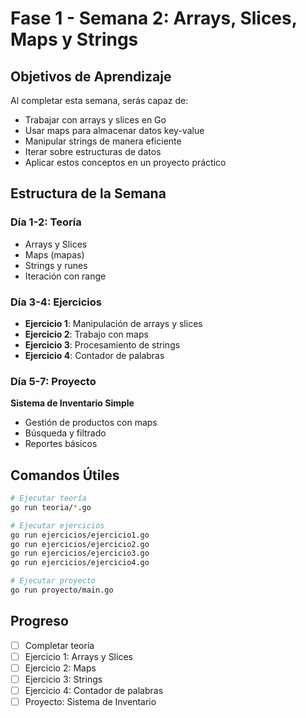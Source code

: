 # Fase 1 - Semana 2: Arrays, Slices, Maps y Strings

## Objetivos de Aprendizaje

Al completar esta semana, serás capaz de:
- Trabajar con arrays y slices en Go
- Usar maps para almacenar datos key-value
- Manipular strings de manera eficiente
- Iterar sobre estructuras de datos
- Aplicar estos conceptos en un proyecto práctico

## Estructura de la Semana

### Día 1-2: Teoría
- Arrays y Slices
- Maps (mapas)
- Strings y runes
- Iteración con range

### Día 3-4: Ejercicios
- **Ejercicio 1**: Manipulación de arrays y slices
- **Ejercicio 2**: Trabajo con maps
- **Ejercicio 3**: Procesamiento de strings
- **Ejercicio 4**: Contador de palabras

### Día 5-7: Proyecto
**Sistema de Inventario Simple**
- Gestión de productos con maps
- Búsqueda y filtrado
- Reportes básicos

## Comandos Útiles

```bash
# Ejecutar teoría
go run teoria/*.go

# Ejecutar ejercicios
go run ejercicios/ejercicio1.go
go run ejercicios/ejercicio2.go
go run ejercicios/ejercicio3.go
go run ejercicios/ejercicio4.go

# Ejecutar proyecto
go run proyecto/main.go
```

## Progreso

- [ ] Completar teoría
- [ ] Ejercicio 1: Arrays y Slices
- [ ] Ejercicio 2: Maps
- [ ] Ejercicio 3: Strings
- [ ] Ejercicio 4: Contador de palabras
- [ ] Proyecto: Sistema de Inventario
